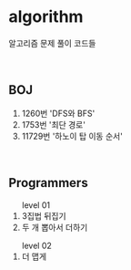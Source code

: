# algorithm
알고리즘 문제 풀이 코드들

<br/>

## BOJ
<ol>
  <li>1260번 'DFS와 BFS'</li>
  <li>1753번 '최단 경로'</li>
  <li>11729번 '하노이 탑 이동 순서'</li>
</ol>

<br/>

## Programmers
<ol> level 01
  <li>3집법 뒤집기</li>
  <li>두 개 뽑아서 더하기</li>
</ol>

<ol> level 02
  <li>더 맵게</li>
</ol>

